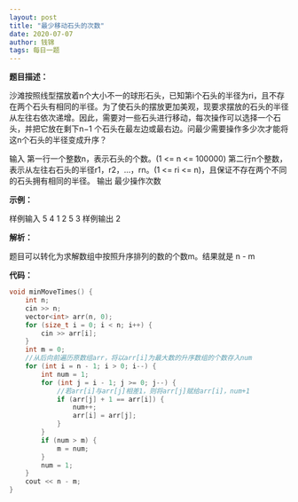 ```yaml
---
layout: post
title: "最少移动石头的次数"
date: 2020-07-07
author: 钱锦
tags: 每日一题
---
```


**题目描述：**

沙滩按照线型摆放着n个大小不一的球形石头，已知第i个石头的半径为ri，且不存在两个石头有相同的半径。为了使石头的摆放更加美观，现要求摆放的石头的半径从左往右依次递增。因此，需要对一些石头进行移动，每次操作可以选择一个石头，并把它放在剩下n−1
个石头在最左边或最右边。问最少需要操作多少次才能将这n个石头的半径变成升序？

输入
第一行一个整数n，表示石头的个数。(1 <= n <= 100000)
第二行n个整数，表示从左往右石头的半径r1，r2，...，rn。(1 <= ri <= n)，且保证不存在两个不同的石头拥有相同的半径。
输出
最少操作次数

**示例：**

样例输入
5
4 1 2 5 3
样例输出
2

**解析：**

题目可以转化为求解数组中按照升序排列的数的个数m。结果就是 n - m

**代码：**

```cpp
void minMoveTimes() {
    int n;
    cin >> n;
    vector<int> arr(n, 0);
    for (size_t i = 0; i < n; i++) {
        cin >> arr[i];
    }
    int m = 0;
    //从后向前遍历原数组arr，将以arr[i]为最大数的升序数组的个数存入num
    for (int i = n - 1; i > 0; i--) {
        int num = 1;
        for (int j = i - 1; j >= 0; j--) {
            //若arr[i]与arr[j]相差1，则将arr[j]赋给arr[i]，num+1
            if (arr[j] + 1 == arr[i]) {
                num++;
                arr[i] = arr[j];
            }
        }
        if (num > m) {
            m = num;
        }
        num = 1;
    }
    cout << n - m;
}
```
